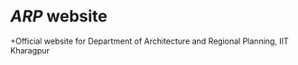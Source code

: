 # ___ARP___ website
 +Official website for Department of Architecture and Regional Planning, IIT Kharagpur

